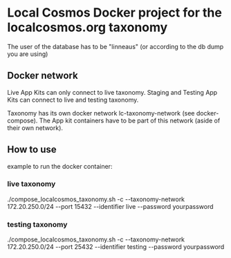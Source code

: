 # Local Cosmos Docker project for the localcosmos.org taxonomy
The user of the database has to be "linneaus" (or according to the db dump you are using)

## Docker network
Live App Kits can only connect to live taxonomy.
Staging and Testing App Kits can connect to live and testing taxonomy.

Taxonomy has its own docker network lc-taxonomy-network (see docker-compose).
The App kit containers have to be part of this network (aside of their own network).

## How to use
example to run the docker container:

### live taxonomy
./compose_localcosmos_taxonomy.sh -c --taxonomy-network 172.20.250.0/24 --port 15432 --identifier live --password yourpassword

### testing taxonomy
./compose_localcosmos_taxonomy.sh -c --taxonomy-network 172.20.250.0/24 --port 25432 --identifier testing --password yourpassword

